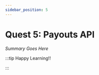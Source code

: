 ```yaml
---
sidebar_position: 5
---
```


# Quest 5: Payouts API

_Summary Goes Here_

:::tip Happy Learning!!

<QuestButton text="Go To Quest" link="https://app.stackup.dev/quest_page/quest-5-payouts-api" />

:::
